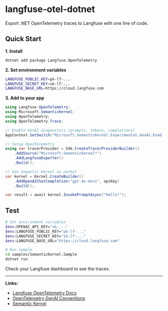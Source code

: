 # langfuse-otel-dotnet

Export .NET OpenTelemetry traces to Langfuse with one line of code.

## Quick Start

**1. Install**
```bash
dotnet add package Langfuse.OpenTelemetry
```

**2. Set environment variables**
```bash
LANGFUSE_PUBLIC_KEY=pk-lf-...
LANGFUSE_SECRET_KEY=sk-lf-...
LANGFUSE_BASE_URL=https://cloud.langfuse.com
```

**3. Add to your app**
```csharp
using Langfuse.OpenTelemetry;
using Microsoft.SemanticKernel;
using OpenTelemetry;
using OpenTelemetry.Trace;

// Enable GenAI diagnostics (prompts, tokens, completions)
AppContext.SetSwitch("Microsoft.SemanticKernel.Experimental.GenAI.EnableOTelDiagnosticsSensitive", true);

// Setup OpenTelemetry
using var tracerProvider = Sdk.CreateTracerProviderBuilder()
    .AddSource("Microsoft.SemanticKernel*")
    .AddLangfuseExporter()
    .Build();

// Use Semantic Kernel as normal
var kernel = Kernel.CreateBuilder()
    .AddOpenAIChatCompletion("gpt-4o-mini", apiKey)
    .Build();

var result = await kernel.InvokePromptAsync("Hello!");
```

## Test

```bash
# Set environment variables
$env:OPENAI_API_KEY="sk-..."
$env:LANGFUSE_PUBLIC_KEY="pk-lf-..."
$env:LANGFUSE_SECRET_KEY="sk-lf-..."
$env:LANGFUSE_BASE_URL="https://cloud.langfuse.com"

# Run sample
cd samples/SemanticKernel.Sample
dotnet run
```

Check your Langfuse dashboard to see the traces.

---

**Links:**
- [Langfuse OpenTelemetry Docs](https://langfuse.com/docs/opentelemetry)
- [OpenTelemetry GenAI Conventions](https://github.com/open-telemetry/semantic-conventions/tree/main/docs/gen-ai)
- [Semantic Kernel](https://github.com/microsoft/semantic-kernel)
